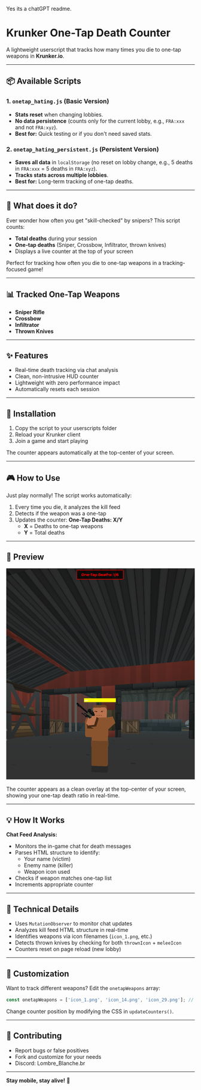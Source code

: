 Yes its a chatGPT readme.

# Krunker One-Tap Death Counter

A lightweight userscript that tracks how many times you die to one-tap weapons in **Krunker.io**.

---

## 📦 Available Scripts

### **1. `onetap_hating.js` (Basic Version)**
- **Stats reset** when changing lobbies.
- **No data persistence** (counts only for the current lobby, e.g., `FRA:xxx` and not `FRA:xyz`).
- **Best for:** Quick testing or if you don't need saved stats.

### **2. `onetap_hating_persistent.js` (Persistent Version)**
- **Saves all data** in `localStorage` (no reset on lobby change, e.g., 5 deaths in `FRA:xxx` = 5 deaths in `FRA:xyz`).
- **Tracks stats across multiple lobbies**.
- **Best for:** Long-term tracking of one-tap deaths.

---

## 🎯 What does it do?

Ever wonder how often you get "skill-checked" by snipers? This script counts:
- **Total deaths** during your session
- **One-tap deaths** (Sniper, Crossbow, Infiltrator, thrown knives)
- Displays a live counter at the top of your screen

Perfect for tracking how often you die to one-tap weapons in a tracking-focused game!

---

## 📊 Tracked One-Tap Weapons

- **Sniper Rifle**
- **Crossbow**
- **Infiltrator**
- **Thrown Knives**

---

## ✨ Features

- Real-time death tracking via chat analysis
- Clean, non-intrusive HUD counter
- Lightweight with zero performance impact
- Automatically resets each session

---

## 🚀 Installation

1. Copy the script to your userscripts folder
2. Reload your Krunker client
3. Join a game and start playing

The counter appears automatically at the top-center of your screen.

---

## 🎮 How to Use

Just play normally! The script works automatically:

1. Every time you die, it analyzes the kill feed
2. Detects if the weapon was a one-tap
3. Updates the counter: **One-Tap Deaths: X/Y**
   - **X** = Deaths to one-tap weapons
   - **Y** = Total deaths

---

## 📸 Preview

![In-game overlay example](example.png)

The counter appears as a clean overlay at the top-center of your screen, showing your one-tap death ratio in real-time.

---

## 💡 How It Works

**Chat Feed Analysis:**
- Monitors the in-game chat for death messages
- Parses HTML structure to identify:
  - Your name (victim)
  - Enemy name (killer)
  - Weapon icon used
- Checks if weapon matches one-tap list
- Increments appropriate counter

---

## 📝 Technical Details

- Uses `MutationObserver` to monitor chat updates
- Analyzes kill feed HTML structure in real-time
- Identifies weapons via icon filenames (`icon_1.png`, etc.)
- Detects thrown knives by checking for both `thrownIcon` + `meleeIcon`
- Counters reset on page reload (new lobby)

---

## 🔧 Customization

Want to track different weapons? Edit the `onetapWeapons` array:

```javascript
const onetapWeapons = ['icon_1.png', 'icon_14.png', 'icon_29.png']; // Add icon filenames for other weapons
```

Change counter position by modifying the CSS in `updateCounters()`.

---

## 🤝 Contributing

- Report bugs or false positives
- Fork and customize for your needs
- Discord: Lombre_Blanche.br

---

**Stay mobile, stay alive!** 🎯
